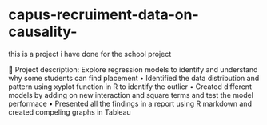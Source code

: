# capus-recruiment-data-on-causality-
this is a project i have done for the school project 

	Project description: Explore regression models to identify and understand why some students can find placement
•	Identified the data distribution and pattern using xyplot function in R to identify the outlier 
•	Created different models by adding on new interaction and square terms and test the model performace 
•	Presented all the findings in a report using R markdown and created compeling graphs in Tableau
